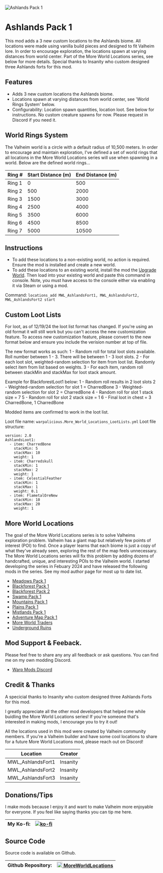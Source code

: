 ![Ashlands Pack 1](https://i.imgur.com/hnmWJXh.png)

# Ashlands Pack 1
This mod adds a 3 new custom locations to the Ashlands biome. All locations were made using vanilla build pieces and designed to fit Valheim lore. In order to encourage exploration, the locations spawn at varying distances from world center. Part of the More World Locations series, see below for more details. Special thanks to Insanity who custom designed three Ashlands forts for this mod. 

## Features
- Adds 3 new custom locations the Ashlands biome.
- Locations spawn at varying distances from world center, see 'World Rings System' below.
- Configurability: Location spawn quantities, location loot. See below for instructions. No custom creature spawns for now. Please request in Discord if you need it.

## World Rings System
The Valheim world is a circle with a default radius of 10,500 meters. In order to encourage and maintain exploration, I've defined a set of world rings that all locations in the More World Locations series will use when spawning in a world. Below are the defined world rings...

| Ring # | Start Distance (m) | End Distance (m) |
|--------|---------------------|------------------|
| Ring 1 | 0                   | 500              |
| Ring 2 | 500                 | 2000             |
| Ring 3 | 1500                | 3000             |
| Ring 4 | 2500                | 4000             |
| Ring 5 | 3500                | 6000             |
| Ring 6 | 4500                | 8500             |
| Ring 7 | 5000                | 10500            |

## Instructions
- To add these locations to a non-existing world, no action is required. Ensure the mod is installed and create a new world.
- To add these locations to an existing world, install the mod the [Upgrade World](https://valheim.thunderstore.io/package/JereKuusela/Upgrade_World/). Then load into your existing world and paste this command in console. Note, you must have access to the console either via enabling it via Steam or using a mod.

Command: `locations_add MWL_AshlandsFort1, MWL_AshlandsFort2, MWL_AshlandsFort2 start`

## Custom Loot Lists
For loot, as of 12/19/24 the loot list format has changed. If you're using an old format it will still work but you can't access the new customization feature. To access new customization feature, please convert to the new format below and ensure you include the verision number at top of file.

The new format works as such: 
1 - Random roll for total loot slots available. Roll number between 1 - 3. There will be between 1 - 3 loot slots.
2 - For each loot slot, weighted-random selection for item from loot list. Randomly select item from list based on weights.
3 - For each item, random roll between stackMin and stackMax for loot stack amount.

Example for BlackforestLoot1 below:
1 - Random roll results in 2 loot slots
2 - Weighted-random selection for slot 1 = CharredBone
3 - Weighted-random selection for slot 2 = CharredBone
4 - Random roll for slot 1 stack size = 7
5 - Random roll for slot 2 stack size = 1
6 - Final loot in chest = 3 CharredBone, 1 CharredBone

Modded items are confirmed to work in the loot list.

Loot file name: `warpalicious.More_World_Locations_LootLists.yml`
Loot file structure:
```
version: 2.0
AshlandsLoot1:
  - item: CharredBone
    stackMin: 5
    stackMax: 10
    weight: 1
  - item: Charredskull
    stackMin: 1
    stackMax: 2
    weight: 1
  - item: CelestialFeather
    stackMin: 1
    stackMax: 1
    weight: 0.1
  - item: FlametalOreNew
    stackMin: 10
    stackMax: 20
    weight: 1
```

## More World Locations
The goal of the More World Locations series is to solve Valheims exploration problem. Valheim has a giant map but relatively few points of interest (POI) to find. Once a player learns that each biome is just a copy of what they've already seen, exploring the rest of the map feels unnecessary. The More World Locations series will fix this problem by adding dozens of handcrafted, unique, and interesting POIs to the Valheim world. I started developing the series in Febuary 2024 and have released the following mods in the series. See my mod author page for most up to date list.
- [Meadows Pack 1](https://thunderstore.io/c/valheim/p/warpalicious/Meadows_Pack_1/)
- [Blackforest Pack 1](https://thunderstore.io/c/valheim/p/warpalicious/Blackforest_Pack_1/)
- [Blackforest Pack 2](https://thunderstore.io/c/valheim/p/warpalicious/Blackforest_Pack_2/)
- [Swamp Pack 1](https://thunderstore.io/c/valheim/p/warpalicious/Swamp_Pack_1/)
- [Mountains Pack 1](https://thunderstore.io/c/valheim/p/warpalicious/Mountains_Pack_1/)
- [Plains Pack 1](https://thunderstore.io/c/valheim/p/warpalicious/Plains_Pack_1/)
- [Mistlands Pack 1](https://thunderstore.io/c/valheim/p/warpalicious/Mistlands_Pack_1/)
- [Adventure Map Pack 1](https://thunderstore.io/c/valheim/p/warpalicious/Adventure_Map_Pack_1/)
- [More World Traders](https://thunderstore.io/c/valheim/p/warpalicious/More_World_Traders/)
- [Underground Ruins](https://thunderstore.io/c/valheim/p/warpalicious/Underground_Ruins/)

## Mod Support & Feeback.
Please feel free to share any any all feedback or ask questions. You can find me on my own modding Discord.
- [Warp Mods Discord](https://discord.gg/KjgZ63VZv5)

## Credit & Thanks
A specicial thanks to Insanity who custom designed three Ashlands Forts for this mod.

I greatly appreciate all the other mod developers that helped me while buidling the More World Locations series! If you're someone that's interested in making mods, I encourage you to try it out!

All the locations used in this mod were created by Valheim community members. If you're a Valheim builder and have some cool locations to share for a future More World Locations mod, please reach out on Discord!

| Location | Creator |
|--------|---------------------|
| MWL_AshlandsFort1 | Insanity               |
| MWL_AshlandsFort2 | Insanity               |
| MWL_AshlandsFort3 | Insanity               |


## Donations/Tips
I make mods because I enjoy it and want to make Valheim more enjoyable for everyone. If you feel like saying thanks you can tip me here.

| My Ko-fi: | [![ko-fi](https://ko-fi.com/img/githubbutton_sm.svg)](https://ko-fi.com/warpalicious) |
|-----------|---------------|

## Source Code
Source code is available on Github.

| Github Repository: | <img height="18" src="https://github.githubassets.com/favicons/favicon-dark.svg"></img><a href="https://github.com/jneb802/MoreWorldLocations_All"> MoreWorldLocations</a> |
|-----------|---------------|
